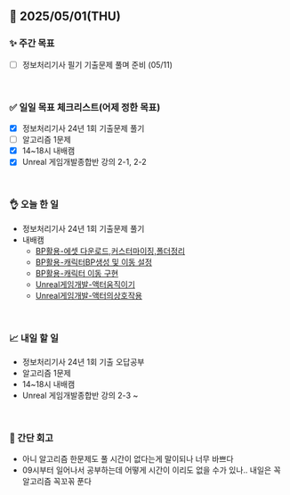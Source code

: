## 📅 2025/05/01(THU)


### ✨ 주간 목표

- [ ] 정보처리기사 필기 기출문제 풀며 준비 (05/11)

<br/>

### ✅ 일일 목표 체크리스트(어제 정한 목표)

- [x] 정보처리기사 24년 1회 기출문제 풀기
- [ ] 알고리즘 1문제
- [x] 14~18시 내배캠
- [x] Unreal 게임개발종합반 강의 2-1, 2-2

<br/>

### 👌 오늘 한 일

- 정보처리기사 24년 1회 기출문제 풀기
- 내배캠
  - [BP활용-에셋 다운로드,커스터마이징,폴더정리](https://github.com/taene/TIL/blob/main/Unreal%20Engine%205/%EC%8B%A4%EC%8A%B5/%EB%B8%94%EB%A3%A8%ED%94%84%EB%A6%B0%ED%8A%B8%20%ED%99%9C%EC%9A%A9/3_%EC%97%90%EC%85%8B%20%EB%8B%A4%EC%9A%B4%EB%A1%9C%EB%93%9C%20%EB%B0%8F%20%EC%BB%A4%EC%8A%A4%ED%84%B0%EB%A7%88%EC%9D%B4%EC%A7%95%20%EC%8B%A4%EC%8A%B5%EA%B3%BC%20%ED%8F%B4%EB%8D%94%20%EC%A0%95%EB%A6%AC.md)
  - [BP활용-캐릭터BP생성 및 이동 설정](https://github.com/taene/TIL/blob/main/Unreal%20Engine%205/%EC%8B%A4%EC%8A%B5/%EB%B8%94%EB%A3%A8%ED%94%84%EB%A6%B0%ED%8A%B8%20%ED%99%9C%EC%9A%A9/4_%EC%BA%90%EB%A6%AD%ED%84%B0%20BP%EC%83%9D%EC%84%B1%20%EB%B0%8F%20%EC%9D%B4%EB%8F%99%20%EC%84%A4%EC%A0%95.md)
  - [BP활용-캐릭터 이동 구현](https://github.com/taene/TIL/blob/main/Unreal%20Engine%205/%EC%8B%A4%EC%8A%B5/%EB%B8%94%EB%A3%A8%ED%94%84%EB%A6%B0%ED%8A%B8%20%ED%99%9C%EC%9A%A9/5_%EC%BA%90%EB%A6%AD%ED%84%B0%20%EC%9D%B4%EB%8F%99%20%EA%B5%AC%ED%98%84.md)
  - [Unreal게임개발-액터움직이기](https://github.com/taene/TIL/blob/main/Unreal%20Engine%205/%EC%8B%A4%EC%8A%B5/Unreal%20%EA%B2%8C%EC%9E%84%EA%B0%9C%EB%B0%9C%EC%A2%85%ED%95%A9/7_%EC%95%A1%ED%84%B0%20%EC%9B%80%EC%A7%81%EC%9D%B4%EA%B8%B0.md)
  - [Unreal게임개발-액터의상호작용](https://github.com/taene/TIL/blob/main/Unreal%20Engine%205/%EC%8B%A4%EC%8A%B5/Unreal%20%EA%B2%8C%EC%9E%84%EA%B0%9C%EB%B0%9C%EC%A2%85%ED%95%A9/8_%EC%95%A1%ED%84%B0%EC%9D%98%20%EC%83%81%ED%98%B8%EC%9E%91%EC%9A%A9.md)

<br/>


### 📈 내일 할 일

- 정보처리기사 24년 1회 기출 오답공부
- 알고리즘 1문제
- 14~18시 내배캠
- Unreal 게임개발종합반 강의 2-3 ~

<br/>

### 💭 간단 회고

- 아니 알고리즘 한문제도 풀 시간이 없다는게 말이되나 너무 바쁘다
- 09시부터 일어나서 공부하는데 어떻게 시간이 이리도 없을 수가 있나.. 내일은 꼭 알고리즘 꼭꼬꼮 푼다

<br/>
